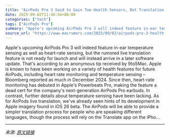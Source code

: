 ```yaml
---
title: "AirPods Pro 3 Said to Gain Two Health Sensors, But Translation Delayed"
date: 2025-09-02T11:40:54+08:00
categories: ["tech"]
tags: ["AirPods Pro"]
summary: "Apple's upcoming AirPods Pro 3 will indeed feature in-ear temperature sensing as well as heart-rate sensing, but the rumored live translation feature is not ready for launch and will instead arrive in"
source_url: "https://www.macrumors.com/2025/09/02/airpods-pro-3-health-sensors-no-translation/"
---
```


Apple's upcoming AirPods Pro 3 will indeed feature in-ear temperature sensing as well as heart-rate sensing, but the rumored live translation feature is not ready for launch and will instead arrive in a later software update. That's according to an anonymous tip received by 9to5Mac. Apple is known to have been working on a variety of health features for future AirPods, including heart rate monitoring and temperature sensing – Bloomberg reported as much in December 2024. Since then, heart-rate monitoring has debuted in Apple's Powerbeats Pro, making the feature a dead cert for the company's next-generation AirPods Pro earbuds. In contrast, further details about temperature sensing have been lacking. As for AirPods live translation, we've already seen hints of its development in Apple imagery found in iOS 26 beta. The AirPods will be able to provide a simpler translation process for people who are speaking different languages, though the process will rely on the Translate app on the iPho...

---

*来源: [原文链接](https://www.macrumors.com/2025/09/02/airpods-pro-3-health-sensors-no-translation/)*
